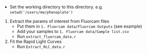 - Set the working directory to this directory. e.g. `setwd('/users/me/phenoplate')`

1. Extract the params of interest from Fluorcam files
   - Put them in `1. Fluorcam data/Fluorcam Outputs` (see example)
   - Add your samples to `1. Fluorcam data/Sample list.csv`
   - Run `extract_fluorcam_data.r`
2. Fit the Rapid Light Curves
   - Run `Extract_RLC_data.r`
